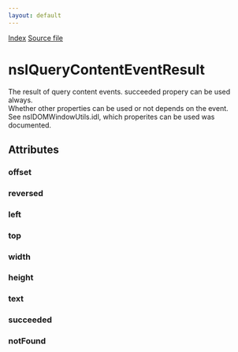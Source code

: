 ```yaml
---
layout: default
---
```

<div id='links'><a href="../index.html">Index</a>
<a href="http://dxr.mozilla.org/mozilla-central/source/dom/interfaces/base/nsIQueryContentEventResult.idl">Source file</a>
</div>

# nsIQueryContentEventResult #
  
The result of query content events.  succeeded propery can be used always.  
Whether other properties can be used or not depends on the event.  
See nsIDOMWindowUtils.idl, which properites can be used was documented.  
  

## Attributes ##

### offset ###

### reversed ###

### left ###

### top ###

### width ###

### height ###

### text ###

### succeeded ###

### notFound ###
